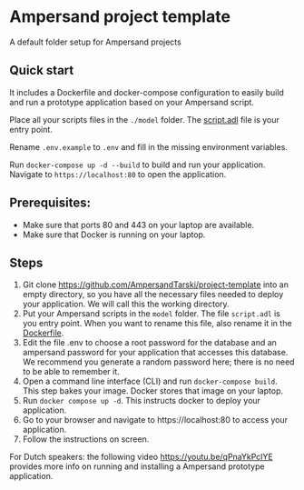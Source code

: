 # Ampersand project template
A default folder setup for Ampersand projects

## Quick start
It includes a Dockerfile and docker-compose configuration to easily build and run a prototype application based on your Ampersand script.

Place all your scripts files in the `./model` folder. The [script.adl](./model/script.adl) file is your entry point.

Rename `.env.example` to `.env` and fill in the missing environment variables.

Run `docker-compose up -d --build` to build and run your application. Navigate to `https://localhost:80` to open the application.

## Prerequisites:
* Make sure that ports 80 and 443 on your laptop are available.
* Make sure that Docker is running on your laptop.

## Steps
1. Git clone https://github.com/AmpersandTarski/project-template into an empty directory, so you have all the necessary files needed to deploy your application. We will call this the working directory.
2. Put your Ampersand scripts in the `model` folder. The file `script.adl` is you entry point. When you want to rename this file, also rename it in the [Dockerfile](./Dockerfile).
3. Edit the file .env to choose a root password for the database and an ampersand password for your application that accesses this database. We recommend you generate a random password here; there is no need to be able to remember it.
4. Open a command line interface (CLI) and run `docker-compose build`. This step bakes your image. Docker stores that image on your laptop.
5. Run `docker compose up -d`. This instructs docker to deploy your application.
6. Go to your browser and navigate to https://localhost:80 to access your application.
7. Follow the instructions on screen.

For Dutch speakers: the following video https://youtu.be/qPnaYkPclYE provides more info on running and installing a Ampersand prototype application.